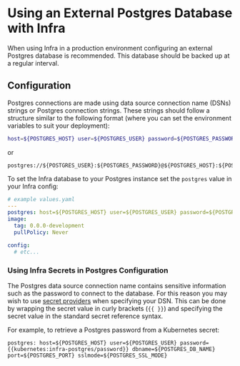 # Using an External Postgres Database with Infra

When using Infra in a production environment configuring an external Postgres database is recommended. This database should be backed up at a regular interval.

## Configuration
Postgres connections are made using data source connection name (DSNs) strings or Postgres connection strings. These strings should follow a structure similar to the following format (where you can set the environment variables to suit your deployment):
```bash
host=${POSTGRES_HOST} user=${POSTGRES_USER} password=${POSTGRES_PASSWORD} dbname=${POSTGRES_DB_NAME} port=${POSTGRES_PORT} sslmode=${POSTGRES_SSL_MODE}
```
or
```
postgres://${POSTGRES_USER}:${POSTGRES_PASSWORD}@${POSTGRES_HOST}:${POSTGRES_PORT}/${POSTGRES_DB_NAME}
```
To set the Infra database to your Postgres instance set the `postgres` value in your Infra config:
```yaml
# example values.yaml
---
postgres: host=${POSTGRES_HOST} user=${POSTGRES_USER} password=${POSTGRES_PASSWORD} dbname=${POSTGRES_DB_NAME} port=${POSTGRES_PORT} sslmode=${POSTGRES_SSL_MODE}
image:
  tag: 0.0.0-development
  pullPolicy: Never

config:
  # etc...
```

### Using Infra Secrets in Postgres Configuration
The Postgres data source connection name contains sensitive information such as the password to connect to the database. For this reason you may wish to use [secret providers](./docs/secrets) when specifying your DSN. This can be done by wrapping the secret value in curly brackets (`{{ }}`) and specifying the secret value in the standard secret reference syntax.

For example, to retrieve a Postgres password from a Kubernetes secret:
```
postgres: host=${POSTGRES_HOST} user=${POSTGRES_USER} password={{kubernetes:infra-postgres/password}} dbname=${POSTGRES_DB_NAME} port=${POSTGRES_PORT} sslmode=${POSTGRES_SSL_MODE}
```